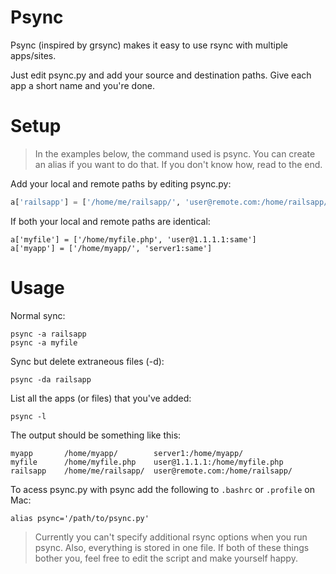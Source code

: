 Psync
==
Psync (inspired by grsync) makes it easy to use rsync with multiple apps/sites. 

Just edit psync.py and add your source and destination paths. 
Give each app a short name and you're done.

Setup
==
> In the examples below, the command used is psync. You can create an alias if you want to do that. If you don't know how, read to the end.

Add your local and remote paths by editing psync.py:

```python
a['railsapp'] = ['/home/me/railsapp/', 'user@remote.com:/home/railsapp/']
```

If both your local and remote paths are identical:

    a['myfile'] = ['/home/myfile.php', 'user@1.1.1.1:same']
    a['myapp'] = ['/home/myapp/', 'server1:same']

Usage
==
Normal sync:

    psync -a railsapp
    psync -a myfile

Sync but delete extraneous files (-d):

    psync -da railsapp

List all the apps (or files) that you've added:

    psync -l
    
The output should be something like this:
    
    myapp       /home/myapp/        server1:/home/myapp/
    myfile      /home/myfile.php    user@1.1.1.1:/home/myfile.php
    railsapp    /home/me/railsapp/  user@remote.com:/home/railsapp/

To acess psync.py with psync add the following to `.bashrc` or `.profile` on Mac:

    alias psync='/path/to/psync.py'

> Currently you can't specify additional rsync options when you run psync. Also, everything is stored in one file. If both of these things bother you, feel free to edit the script and make yourself happy.